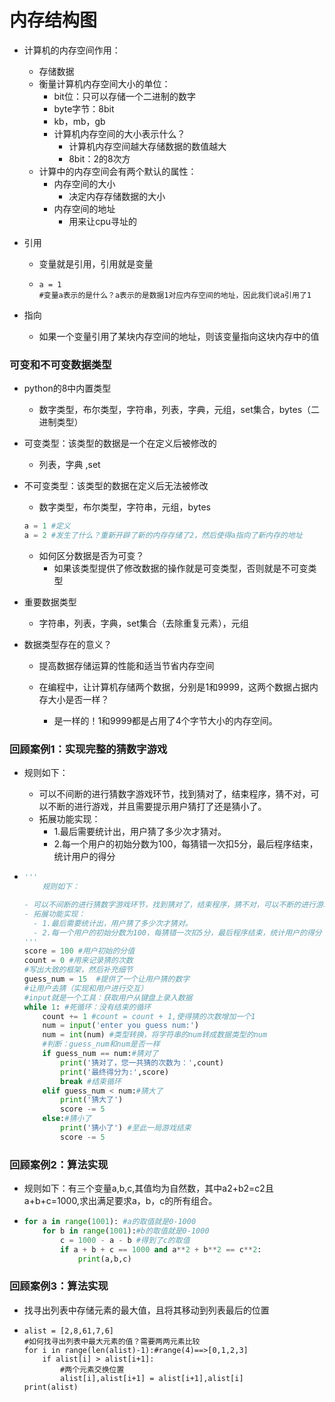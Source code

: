 # 内存结构图

- 计算机的内存空间作用：
  - 存储数据
  - 衡量计算机内存空间大小的单位：
    - bit位：只可以存储一个二进制的数字
    - byte字节：8bit
    - kb，mb，gb
    - 计算机内存空间的大小表示什么？
      - 计算机内存空间越大存储数据的数值越大
      - 8bit：2的8次方
  - 计算中的内存空间会有两个默认的属性：
    - 内存空间的大小
      - 决定内存存储数据的大小
    - 内存空间的地址
      - 用来让cpu寻址的

- 引用

  - 变量就是引用，引用就是变量

  - ```
    a = 1
    #变量a表示的是什么？a表示的是数据1对应内存空间的地址，因此我们说a引用了1
    ```

- 指向

  - 如果一个变量引用了某块内存空间的地址，则该变量指向这块内存中的值

### 可变和不可变数据类型

- python的8中内置类型

  - 数字类型，布尔类型，字符串，列表，字典，元组，set集合，bytes（二进制类型）

- 可变类型：该类型的数据是一个在定义后被修改的

  - 列表，字典 ,set

- 不可变类型：该类型的数据在定义后无法被修改

  - 数字类型，布尔类型，字符串，元组，bytes

  ```python
  a = 1 #定义
  a = 2 #发生了什么？重新开辟了新的内存存储了2，然后使得a指向了新内存的地址
  ```

   - 如何区分数据是否为可变？
     	- 如果该类型提供了修改数据的操作就是可变类型，否则就是不可变类型

- 重要数据类型

  - 字符串，列表，字典，set集合（去除重复元素），元组

- 数据类型存在的意义？

  - 提高数据存储运算的性能和适当节省内存空间

  - 在编程中，让计算机存储两个数据，分别是1和9999，这两个数据占据内存大小是否一样？

    - 是一样的！1和9999都是占用了4个字节大小的内存空间。

    

### 回顾案例1：实现完整的猜数字游戏

- 规则如下：

  - 可以不间断的进行猜数字游戏环节，找到猜对了，结束程序，猜不对，可以不断的进行游戏，并且需要提示用户猜打了还是猜小了。
  - 拓展功能实现：
    - 1.最后需要统计出，用户猜了多少次才猜对。
    -  2.每一个用户的初始分数为100，每猜错一次扣5分，最后程序结束，统计用户的得分

- ```python
  '''
      规则如下：
  
  - 可以不间断的进行猜数字游戏环节，找到猜对了，结束程序，猜不对，可以不断的进行游戏，并且需要提示用户猜打了还是猜小了。
  - 拓展功能实现：
    - 1.最后需要统计出，用户猜了多少次才猜对。
    - 2.每一个用户的初始分数为100，每猜错一次扣5分，最后程序结束，统计用户的得分
  '''
  score = 100 #用户初始的分值
  count = 0 #用来记录猜的次数
  #写出大致的框架，然后补充细节
  guess_num = 15  #提供了一个让用户猜的数字
  #让用户去猜（实现和用户进行交互）
  #input就是一个工具：获取用户从键盘上录入数据
  while 1: #死循环：没有结束的循环
      count += 1 #count = count + 1,使得猜的次数增加一个1
      num = input('enter you guess num:')
      num = int(num) #类型转换，将字符串的num转成数据类型的num
      #判断：guess_num和num是否一样
      if guess_num == num:#猜对了
          print('猜对了，您一共猜的次数为：',count)
          print('最终得分为:',score)
          break #结束循环
      elif guess_num < num:#猜大了
          print('猜大了')
          score -= 5
      else:#猜小了
          print('猜小了') #至此一局游戏结束
          score -= 5
  
  ```

### 回顾案例2：算法实现

- 规则如下：有三个变量a,b,c,其值均为自然数，其中a2+b2=c2且a+b+c=1000,求出满足要求a，b，c的所有组合。

- ```python
  for a in range(1001): #a的取值就是0-1000
      for b in range(1001):#b的取值就是0-1000
          c = 1000 - a - b #得到了c的取值
          if a + b + c == 1000 and a**2 + b**2 == c**2:
              print(a,b,c)
  ```

### 回顾案例3：算法实现

- 找寻出列表中存储元素的最大值，且将其移动到列表最后的位置

- ```
  alist = [2,8,61,7,6]
  #如何找寻出列表中最大元素的值？需要两两元素比较
  for i in range(len(alist)-1):#range(4)==>[0,1,2,3]
      if alist[i] > alist[i+1]:
          #两个元素交换位置
          alist[i],alist[i+1] = alist[i+1],alist[i]
  print(alist)
  
  ```



